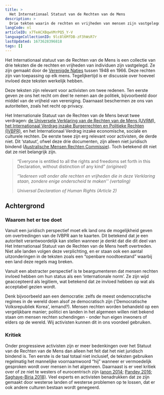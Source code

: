 ```yaml
---
title: >
  Het Internationaal Statuut van de Rechten van de Mens
description: >
  Drie tekten waarin de rechten en vrijheden van mensen zijn vastgelegd
langCode: nl
articleID: x7TeACXBqwVMrPQ5_Y-V
languageCollectionID: 9lc8l6MfDB-zF3hWsR7r
lastUpdated: 1673628396818
tags: []
---
```


Het Internationaal statuut van de Rechten van de Mens is een collectie van drie teksten die de rechten en vrijheden van individuen zijn vastgelegd. Ze zijn gemaakt door de [Verenigde Naties](/united-nations) tussen 1948 en 1966. Deze rechten zijn van toepassing op elk mens. Tegelijkertijd is er discussie over hoeveel invloed deze teksten werkelijk hebben.

Deze teksten zijn relevant voor activisten om twee redenen. Ten eerste geven ze ons het recht om deel te nemen aan de politiek, bijvoorbeeld door middel van de vrijheid van vereniging. Daarnaast beschermen ze ons van autoriteiten, zoals het recht op privacy.

Het Internationale Statuut van de Rechten van de Mens bevat twee verdragen: [de Universele Verklaring van de Rechten van de Mens (UVRM)](/universal-declaration-of-human-rights), [het Internationaal Verdrag inzake Burgerrechten en Politieke Rechten (IVBPR)](/International-Covenant-on-Civil-and-Political-Rights), en het Internationaal Verdrag inzake economische, sociale en culturele rechten. De eerste twee zijn erg relevant voor activisten, de derde niet. Dit ‘statuut’, ofwel deze drie documenten, zijn alleen niet juridisch bindend ([Australische Mensen Rechten Commissie](https://humanrights.gov.au/our-work/education/human-rights-explained-fact-sheet-5the-international-bill-rights)). Toch betekend dit niet dat ze niet belangrijk zijn.

> “Everyone is entitled to all the rights and freedoms set forth in this Declaration, without distinction of any kind” _(origineel)_
> 
> _‘’Iedereen valt onder alle rechten en vrijheden die in deze Verklaring staan, zondere enige onderscheid te maken'' (vertaling)_
> 
> _Universal Declaration of Human Rights (Article 2)_

## Achtergrond

### Waarom het er toe doet

Vanuit een juridisch perspectief moet elk land ons de mogelijkheid geven om overtredingen van de IVBPR aan te kaarten. Dit betekend dat je een autoriteit verantwoordelijk kan stellen wanneer je denkt dat die dit deel van Het Internationaal Statuut van de Rechten van de Mens heeft overtreden. Niet alle landen volgen deze verplichting, en er staan ook een aantal uitzonderingen in de teksten zoals een “openbare noodtoestand” waarbij een land deze regels mag breken.

Vanuit een abstracter perspectief is te beargumenteren dat mensen rechten invloed hebben om hun status als een ‘internationale norm’. Ze zijn wijd geaccepteerd als legitiem, wat betekend dat ze invloed hebben op wat als acceptabel gezien wordt.

Denk bijvoorbeeld aan een democratie: zelfs de meest ondemocratische regimes in de wereld doen alsof ze democratisch zijn ('Democratische Volksrepubliek Korea', iemand?). Mensen rechten worden behandeld op een vergelijkbare manier; politici en landen in het algemeen willen niet bekend staan om mensen rechten schendingen - onder hun eigen inwoners of elders op de wereld. Wij activisten kunnen dit in ons voordeel gebruiken.

### Kritiek

Onder progressieve activisten zijn er meer bedenkingen over het Statuut van de Rechten van de Mens dan alleen het feit dat het niet juridisch bindend is. Ten eerste is de taal totaal niet inclusief, de teksten gebruiken regelmatig het mannelijke voornaamwoord “hij” wanneer er vermoedelijk gesproken wordt over mensen in het algemeen. Daarnaast is er veel kritiek over of ze niet te westers of eurocentrisch zijn ([anon 2014](https://www.e-ir.info/2014/04/25/western-human-rights-in-a-diverse-world-cultural-suppression-or-relativism/); [Pandey 2016](https://www.researchgate.net/publication/309673496_Are_the_concepts_of_human_rights_western-centric_euro-centric_or_'universalizable'); [Saghaye-Biria 2018)](https://www.jstor.org/stable/10.13169/reorient.4.1.0059?seq=1). Veel experts en activisten benadrukken dat ze zijn gemaakt door westerse landen of westerse problemen op te lossen, dat er ook andere culturen bestaan wordt genegeerd.
